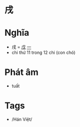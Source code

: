 # 戌

# Nghĩa
* 戌 = [戊](戊.md) [一](一.md)
* chi thứ 11 trong 12 chi (con chó)

# Phát âm
* tuất

# Tags
* /Hán Việt/

<script>window.HANZI_FIELD='戌';</script>